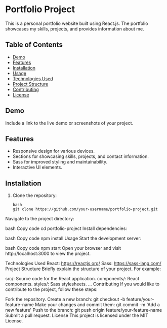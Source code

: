 # Portfolio Project

This is a personal portfolio website built using React.js. The portfolio showcases my skills, projects, and provides information about me.

## Table of Contents

- [Demo](#demo)
- [Features](#features)
- [Installation](#installation)
- [Usage](#usage)
- [Technologies Used](#technologies-used)
- [Project Structure](#project-structure)
- [Contributing](#contributing)
- [License](#license)

## Demo

Include a link to the live demo or screenshots of your project.

## Features

- Responsive design for various devices.
- Sections for showcasing skills, projects, and contact information.
- Sass for improved styling and maintainability.
- Interactive UI elements.

## Installation

1. Clone the repository:

   ```
   bash
   git clone https://github.com/your-username/portfolio-project.git
Navigate to the project directory:

bash
Copy code
cd portfolio-project
Install dependencies:

bash
Copy code
npm install
Usage
Start the development server:

bash
Copy code
npm start
Open your browser and visit http://localhost:3000 to view the project.

Technologies Used
React: https://reactjs.org/
Sass: https://sass-lang.com/
Project Structure
Briefly explain the structure of your project. For example:

src/: Source code for the React application.
components/: React components.
styles/: Sass stylesheets.
...
Contributing
If you would like to contribute to the project, follow these steps:

Fork the repository.
Create a new branch: git checkout -b feature/your-feature-name
Make your changes and commit them: git commit -m 'Add a new feature'
Push to the branch: git push origin feature/your-feature-name
Submit a pull request.
License
This project is licensed under the MIT License.